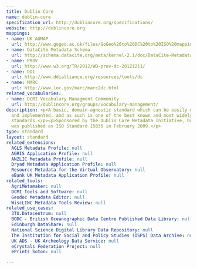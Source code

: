 ```yaml
---
title: Dublin Core
name: dublin-core
specification_url: http://dublincore.org/specifications/
website: http://dublincore.org
mappings:
- name: UK AGMAP
  url: http://www.gogeo.ac.uk/files/GoGeo%20to%20DC%20to%20ISO%20mapping.pdf
- name: DataCite Metadata Schema
  url: http://schema.datacite.org/meta/kernel-2.1/doc/DataCite-MetadataKernel_v2.1.pdf
- name: PROV
  url: http://www.w3.org/TR/2012/WD-prov-dc-20121211/
- name: DDI
  url: http://www.ddialliance.org/resources/tools/dc
- name: MARC
  url: http://www.loc.gov/marc/marc2dc.html
related_vocabularies:
- name: DCMI Vocabulary Managment Community
  url: http://dublincore.org/groups/vocabulary-management/
description: <p>A basic, domain-agnostic standard which can be easily understood
  and implemented, and as such is one of the best known and most widely used metadata
  standards.</p><p>Sponsored by the Dublin Core Metadata Initiative, Dublin Core
  was published as ISO Standard 15836 in February 2009.</p>
type: standard
layout: standard
related_extensions:
  AGLS Metadata Profile: null
  AGRIS Application Profile: null
  ANZLIC Metadata Profile: null
  Dryad Metadata Application Profile: null
  Resource Metadata for the Virtual Observatory: null
  eBank UK Metadata Application Profile: null
related_tools:
  AgriMetamaker: null
  DCMI Tools and Software: null
  Geodoc Metadata Editor: null
  WiscLINC Metadata Tools Review: null
related_use_cases:
  3TU.Datacentrum: null
  BODC - British Oceanographic Data Centre Published Data Library: null
  Edinburgh DataShare: null
  National Science Digital Library Data Repository: null
  The Institution for Social and Policy Studies (ISPS) Data Archive: null
  UK ADS - UK Archeology Data Service: null
  eCrystals Federation Project: null
  ePrints Soton: null

---
```

